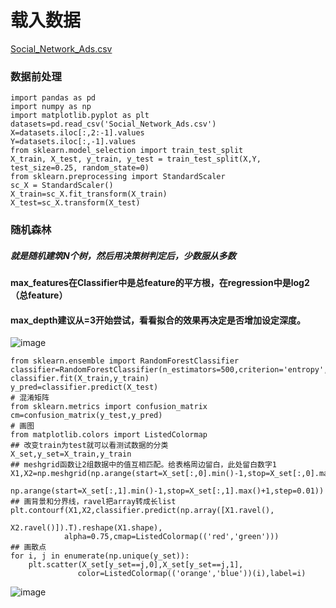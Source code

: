 # 载入数据
[Social_Network_Ads.csv](https://github.com/171909771/DATA-scientist/files/8984596/Social_Network_Ads.csv)
### 数据前处理
```
import pandas as pd
import numpy as np 
import matplotlib.pyplot as plt 
datasets=pd.read_csv('Social_Network_Ads.csv')
X=datasets.iloc[:,2:-1].values
Y=datasets.iloc[:,-1].values
from sklearn.model_selection import train_test_split
X_train, X_test, y_train, y_test = train_test_split(X,Y, test_size=0.25, random_state=0)
from sklearn.preprocessing import StandardScaler
sc_X = StandardScaler()
X_train=sc_X.fit_transform(X_train)
X_test=sc_X.transform(X_test)
```
### 随机森林
##### 就是随机建筑N个树，然后用决策树判定后，少数服从多数
#### max_features在Classifier中是总feature的平方根，在regression中是log2（总feature）
#### max_depth建议从=3开始尝试，看看拟合的效果再决定是否增加设定深度。
![image](https://user-images.githubusercontent.com/41554601/181510025-40c8d858-30c5-4481-a043-18122276018c.png)
```
from sklearn.ensemble import RandomForestClassifier
classifier=RandomForestClassifier(n_estimators=500,criterion='entropy',random_state=0)
classifier.fit(X_train,y_train)
y_pred=classifier.predict(X_test)
# 混淆矩阵
from sklearn.metrics import confusion_matrix
cm=confusion_matrix(y_test,y_pred)
# 画图
from matplotlib.colors import ListedColormap
## 改变train为test就可以看测试数据的分类
X_set,y_set=X_train,y_train
## meshgrid函数让2组数据中的值互相匹配。给表格周边留白，此处留白数字1
X1,X2=np.meshgrid(np.arange(start=X_set[:,0].min()-1,stop=X_set[:,0].max()+1,step=0.01),
                  np.arange(start=X_set[:,1].min()-1,stop=X_set[:,1].max()+1,step=0.01))
## 画背景和分界线，ravel把array转成长list
plt.contourf(X1,X2,classifier.predict(np.array([X1.ravel(),
                                                X2.ravel()]).T).reshape(X1.shape),
            alpha=0.75,cmap=ListedColormap(('red','green')))
## 画散点
for i, j in enumerate(np.unique(y_set)):
    plt.scatter(X_set[y_set==j,0],X_set[y_set==j,1],
               color=ListedColormap(('orange','blue'))(i),label=i)
```
![image](https://user-images.githubusercontent.com/41554601/175779659-fdb957c8-3697-4dd4-a884-3943ce61ffd5.png)
